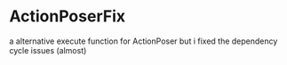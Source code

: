 # ActionPoserFix
a alternative execute function for ActionPoser but i fixed the dependency cycle issues (almost)
